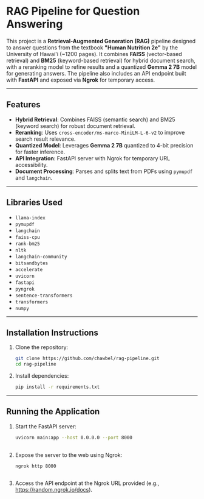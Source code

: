 # RAG Pipeline for Question Answering

This project is a **Retrieval-Augmented Generation (RAG)** pipeline designed to answer questions from the textbook **"Human Nutrition 2e"** 
by the University of Hawai'i (~1200 pages). It combines **FAISS** (vector-based retrieval) and **BM25** (keyword-based retrieval)
for hybrid document search, with a reranking model to refine results and a quantized **Gemma 2 7B** model for generating answers. 
The pipeline also includes an API endpoint built with **FastAPI** and exposed via **Ngrok** for temporary access.

---

## Features
- **Hybrid Retrieval**: Combines FAISS (semantic search) and BM25 (keyword search) for robust document retrieval.
- **Reranking**: Uses `cross-encoder/ms-marco-MiniLM-L-6-v2` to improve search result relevance.
- **Quantized Model**: Leverages **Gemma 2 7B** quantized to 4-bit precision for faster inference.
- **API Integration**: FastAPI server with Ngrok for temporary URL accessibility.
- **Document Processing**: Parses and splits text from PDFs using `pymupdf` and `langchain`.

---

## Libraries Used
- `llama-index`  
- `pymupdf`  
- `langchain`  
- `faiss-cpu`  
- `rank-bm25`  
- `nltk`  
- `langchain-community`  
- `bitsandbytes`  
- `accelerate`  
- `uvicorn`  
- `fastapi`  
- `pyngrok`  
- `sentence-transformers`  
- `transformers`  
- `numpy`  

---

## Installation Instructions
1. Clone the repository:
   ```bash
   git clone https://github.com/chawbel/rag-pipeline.git
   cd rag-pipeline

2. Install dependencies:
      ```bash
      pip install -r requirements.txt

---

## Running the Application 

1. Start the FastAPI server:
   ```bash     
   uvicorn main:app --host 0.0.0.0 --port 8000
 
2. Expose the server to the web using Ngrok:
   ```bash
   ngrok http 8000
  
3. Access the API endpoint at the Ngrok URL provided (e.g., https://random.ngrok.io/docs).
